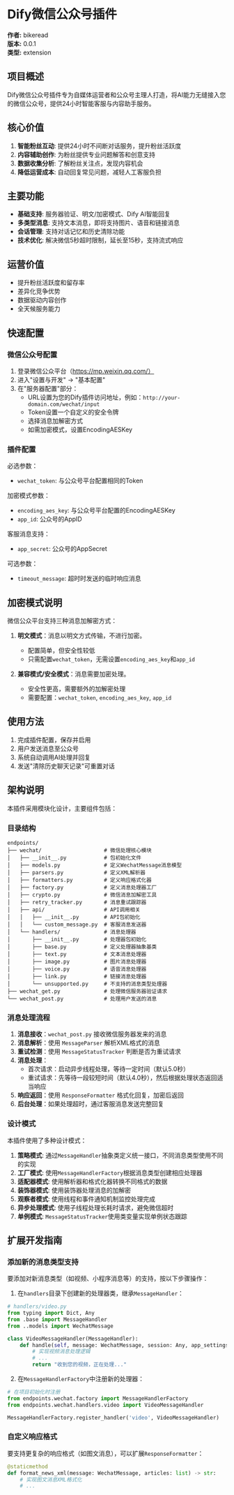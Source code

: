 # Dify微信公众号插件

**作者:** bikeread  
**版本:** 0.0.1  
**类型:** extension  

## 项目概述

Dify微信公众号插件专为自媒体运营者和公众号主理人打造，将AI能力无缝接入您的微信公众号，提供24小时智能客服与内容助手服务。

## 核心价值

1. **智能粉丝互动**: 提供24小时不间断对话服务，提升粉丝活跃度
2. **内容辅助创作**: 为粉丝提供专业问题解答和创意支持
3. **数据收集分析**: 了解粉丝关注点，发现内容机会
4. **降低运营成本**: 自动回复常见问题，减轻人工客服负担

## 主要功能

- **基础支持**: 服务器验证、明文/加密模式、Dify AI智能回复
- **多类型消息**: 支持文本消息，即将支持图片、语音和链接消息
- **会话管理**: 支持对话记忆和历史清除功能
- **技术优化**: 解决微信5秒超时限制，延长至15秒，支持流式响应

## 运营价值

- 提升粉丝活跃度和留存率
- 差异化竞争优势
- 数据驱动内容创作
- 全天候服务能力

## 快速配置

### 微信公众号配置

1. 登录微信公众平台（https://mp.weixin.qq.com/）
2. 进入"设置与开发" -> "基本配置"
3. 在"服务器配置"部分：
   - URL设置为您的Dify插件访问地址，例如：`http://your-domain.com/wechat/input`
   - Token设置一个自定义的安全令牌
   - 选择消息加解密方式
   - 如需加密模式，设置EncodingAESKey

### 插件配置

必选参数：
- `wechat_token`: 与公众号平台配置相同的Token

加密模式参数：
- `encoding_aes_key`: 与公众号平台配置的EncodingAESKey
- `app_id`: 公众号的AppID

客服消息支持：
- `app_secret`: 公众号的AppSecret

可选参数：
- `timeout_message`: 超时时发送的临时响应消息

## 加密模式说明

微信公众平台支持三种消息加解密方式：

1. **明文模式**：消息以明文方式传输，不进行加密。
   - 配置简单，但安全性较低
   - 只需配置`wechat_token`，无需设置`encoding_aes_key`和`app_id`

2. **兼容模式/安全模式**：消息需要加密处理。
   - 安全性更高，需要额外的加解密处理
   - 需要配置：`wechat_token`, `encoding_aes_key`, `app_id`

## 使用方法

1. 完成插件配置，保存并启用
2. 用户发送消息至公众号
3. 系统自动调用AI处理并回复
4. 发送"清除历史聊天记录"可重置对话

## 架构说明

本插件采用模块化设计，主要组件包括：

### 目录结构
```
endpoints/
├── wechat/                    # 微信处理核心模块
│   ├── __init__.py            # 包初始化文件
│   ├── models.py              # 定义WechatMessage消息模型
│   ├── parsers.py             # 定义XML解析器
│   ├── formatters.py          # 定义响应格式化器
│   ├── factory.py             # 定义消息处理器工厂
│   ├── crypto.py              # 微信消息加解密工具
│   ├── retry_tracker.py       # 消息重试跟踪器
│   ├── api/                   # API调用相关
│   │   ├── __init__.py        # API包初始化
│   │   └── custom_message.py  # 客服消息发送器
│   └── handlers/              # 消息处理器
│       ├── __init__.py        # 处理器包初始化
│       ├── base.py            # 定义处理器抽象基类
│       ├── text.py            # 文本消息处理器
│       ├── image.py           # 图片消息处理器
│       ├── voice.py           # 语音消息处理器
│       ├── link.py            # 链接消息处理器
│       └── unsupported.py     # 不支持的消息类型处理器
├── wechat_get.py              # 处理微信服务器验证请求
└── wechat_post.py             # 处理用户发送的消息
```

### 消息处理流程

1. **消息接收**：`wechat_post.py` 接收微信服务器发来的消息
2. **消息解析**：使用 `MessageParser` 解析XML格式的消息
3. **重试检测**：使用 `MessageStatusTracker` 判断是否为重试请求
4. **消息处理**：
   - 首次请求：启动异步线程处理，等待一定时间（默认5.0秒）
   - 重试请求：先等待一段较短时间（默认4.0秒），然后根据处理状态返回适当响应
5. **响应返回**：使用 `ResponseFormatter` 格式化回复，加密后返回
6. **后台处理**：如果处理超时，通过客服消息发送完整回复

### 设计模式

本插件使用了多种设计模式：

1. **策略模式**: 通过`MessageHandler`抽象类定义统一接口，不同消息类型使用不同的实现
2. **工厂模式**: 使用`MessageHandlerFactory`根据消息类型创建相应处理器
3. **适配器模式**: 使用解析器和格式化器转换不同格式的数据
4. **装饰器模式**: 使用装饰器处理消息的加解密
5. **观察者模式**: 使用线程和事件通知机制监控处理完成
6. **异步处理模式**: 使用子线程处理长耗时请求，避免微信超时
7. **单例模式**: `MessageStatusTracker`使用类变量实现单例状态跟踪

## 扩展开发指南

### 添加新的消息类型支持

要添加对新消息类型（如视频、小程序消息等）的支持，按以下步骤操作：

1. 在`handlers`目录下创建新的处理器类，继承`MessageHandler`：

```python
# handlers/video.py
from typing import Dict, Any
from .base import MessageHandler
from ..models import WechatMessage

class VideoMessageHandler(MessageHandler):
    def handle(self, message: WechatMessage, session: Any, app_settings: Dict[str, Any]) -> str:
        # 实现视频消息处理逻辑
        # ...
        return "收到您的视频，正在处理..."
```

2. 在`MessageHandlerFactory`中注册新的处理器：

```python
# 在项目初始化时注册
from endpoints.wechat.factory import MessageHandlerFactory
from endpoints.wechat.handlers.video import VideoMessageHandler

MessageHandlerFactory.register_handler('video', VideoMessageHandler)
```

### 自定义响应格式

要支持更复杂的响应格式（如图文消息），可以扩展`ResponseFormatter`：

```python
@staticmethod
def format_news_xml(message: WechatMessage, articles: list) -> str:
    # 实现图文消息XML格式化
    # ...
```
